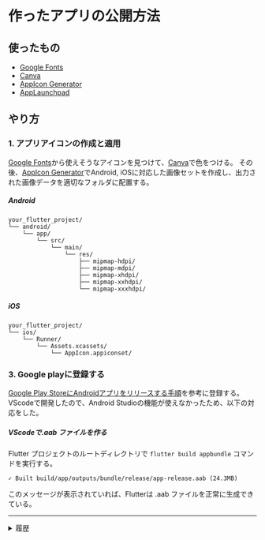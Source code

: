 # 作ったアプリの公開方法

<!--
date = "2025-07-19"
-->

## 使ったもの
- [Google Fonts](https://fonts.google.com/icons?icon.size=60&icon.color=%23e3e3e3)
- [Canva](https://www.canva.com/)
- [AppIcon Generator](https://www.appicon.co/)
- [AppLaunchpad](https://theapplaunchpad.com/projects)


## やり方
### 1. アプリアイコンの作成と適用

[Google Fonts](https://fonts.google.com/icons?icon.size=60&icon.color=%23e3e3e3)から使えそうなアイコンを見つけて、[Canva](https://www.canva.com/)で色をつける。
その後、[AppIcon Generator](https://www.appicon.co/)でAndroid, iOSに対応した画像セットを作成し、出力された画像データを適切なフォルダに配置する。
##### Android
```
your_flutter_project/
└── android/
    └── app/
        └── src/
            └── main/
                └── res/
                    ├── mipmap-hdpi/
                    ├── mipmap-mdpi/
                    ├── mipmap-xhdpi/
                    ├── mipmap-xxhdpi/
                    └── mipmap-xxxhdpi/

```
##### iOS
```
your_flutter_project/
└── ios/
    └── Runner/
        └── Assets.xcassets/
            └── AppIcon.appiconset/

```

### 3. Google playに登録する
[Google Play StoreにAndroidアプリをリリースする手順](https://qiita.com/ike04/items/fe1296854524aacbc141)を参考に登録する。VScodeで開発したので、Android Studioの機能が使えなかったため、以下の対応をした。
##### VScodeで.aab ファイルを作る
Flutter プロジェクトのルートディレクトリで
```flutter build appbundle```
コマンドを実行する。
```
✓ Built build/app/outputs/bundle/release/app-release.aab (24.3MB)
```
このメッセージが表示されていれば、Flutterは .aab ファイルを正常に生成できている。






---
<details><summary>履歴</summary>

- [2025-06-21 Fri] [重力に負けずに下ろした方が体をコントロールした方が筋肉に効果があるとの研究結果](https://yuchrszk.blogspot.com/2025/06/vs.html?m=0)を見て、ゆっくり動作に変更。10回×5セットで限界を迎えるようになり、残り50回は膝つきで行う。

</details>